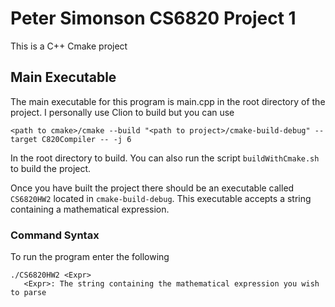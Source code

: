 # Peter Simonson CS6820 Project 1

This is a C++ Cmake project

## Main Executable
The main executable for this program is main.cpp in the root directory of the project. I personally use Clion to build but you can use

``<path to cmake>/cmake --build "<path to project>/cmake-build-debug" --target C820Compiler -- -j 6``

In the root directory to build. You can also run the script ``buildWithCmake.sh`` to build the project.

Once you have built the project there should be an executable called ``CS6820HW2`` located in `cmake-build-debug`. This executable accepts a string containing a mathematical expression.

### Command Syntax

To run the program enter the following

    ./CS6820HW2 <Expr>
       <Expr>: The string containing the mathematical expression you wish to parse
